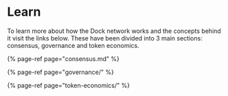 # Learn

To learn more about how the Dock network works and the concepts behind it visit the links below. These have been divided into 3 main sections: consensus, governance and token economics.

{% page-ref page="consensus.md" %}

{% page-ref page="governance/" %}

{% page-ref page="token-economics/" %}



